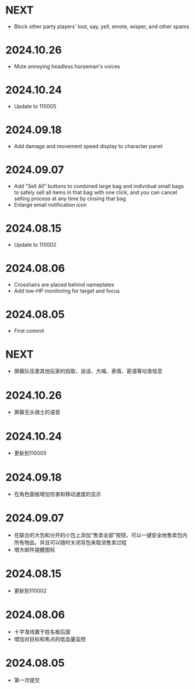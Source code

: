 # NEXT

- Block other party players' loot, say, yell, emote, wisper, and other spams

# 2024.10.26

- Mute annoying headless horseman's voices

# 2024.10.24

- Update to 110005

# 2024.09.18

- Add damage and movement speed display to character panel

# 2024.09.07

- Add "Sell All" buttons to combined large bag and individual small bags to safely sell all items in that bag with one click, and you can cancel selling process at any time by closing that bag 
- Enlarge email notification icon

# 2024.08.15

- Update to 110002

# 2024.08.06

- Crosshairs are placed behind nameplates
- Add low-HP monitoring for target and focus

# 2024.08.05

- First commit

# NEXT

- 屏蔽队伍里其他玩家的拾取、说话、大喊、表情、密语等垃圾信息

# 2024.10.26

- 屏蔽无头骑士的语音

# 2024.10.24

- 更新到110005

# 2024.09.18

- 在角色面板增加伤害和移动速度的显示

# 2024.09.07

- 在联合的大包和分开的小包上添加“售卖全部”按钮，可以一键安全地售卖包内所有物品，并且可以随时关闭背包来取消售卖过程
- 增大邮件提醒图标

# 2024.08.15

- 更新到110002

# 2024.08.06

- 十字准线置于姓名板后面
- 增加对目标和焦点的低血量监控

# 2024.08.05

- 第一次提交
